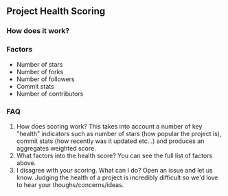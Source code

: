 ## Project Health Scoring

### How does it work?

### Factors

* Number of stars
* Number of forks
* Number of followers
* Commit stats
* Number of contributors

### FAQ

1. How does scoring work?
    This takes into account a number of key "health" indicators such as number of
    stars (how popular the project is), commit stats (how recently was it updated etc...)
    and produces an aggregates weighted score.
1. What factors into the health score?
    You can see the full list of factors above.
1. I disagree with your scoring. What can I do?
    Open an issue and let us know. Judging the health of a project is incredibly
    difficult so we'd love to hear your thoughs/concerns/ideas.
